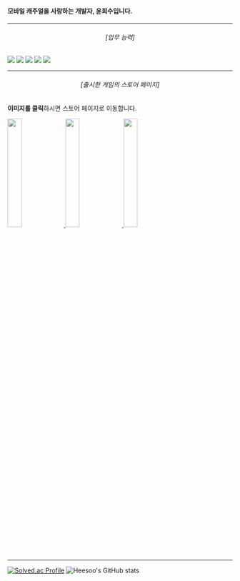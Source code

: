 #### 모바일 캐주얼을 사랑하는 개발자, 윤희수입니다.

***
###### <center>[업무 능력]
<p align="left">
 <img src="https://img.shields.io/badge/-Unity-black?logo=Unity&logoColor=white">
 <img src="https://img.shields.io/badge/-C%23-512BD4?logo=csharp&logoColor=white">
 <img src="https://img.shields.io/badge/C++-00599C?style=badge&logo=Cplusplus&logoColor=white">
 <img src="https://img.shields.io/badge/-Git-red?logo=git&logoColor=white">
 <img src="https://img.shields.io/badge/-GitHub-black?logo=github&logoColor=white">

</p>

***
###### <center>[출시한 게임의 스토어 페이지]</br>
**이미지를 클릭**하시면 스토어 페이지로 이동합니다.

<p align="left">
<a href="https://play.google.com/store/apps/developer?id=Team1243">
  <img src="https://cdn.mos.cms.futurecdn.net/Q2oLsPvoGLpzWuDqZgzANH.jpg" width="25%" />
<a href="https://store.onstove.com/ko/games/2914">
  <img src="https://cdn.digitaltoday.co.kr/news/photo/202310/490150_456975_1036.png" width="25%" />
<a href="https://heesoo1114.itch.io/mirror-world"pvs=74">
  <img src="https://static.wikia.nocookie.net/wolfquest/images/1/1a/Itch-io.png" width="25%" />
</p>

- - -

[![Solved.ac Profile](http://mazassumnida.wtf/api/v2/generate_badge?boj=heesoo1114)](https://solved.ac/heesoo1114/)
![Heesoo's GitHub stats](https://github-readme-stats.vercel.app/api?username=heesoo1114&show_icons=true&theme=radical)
